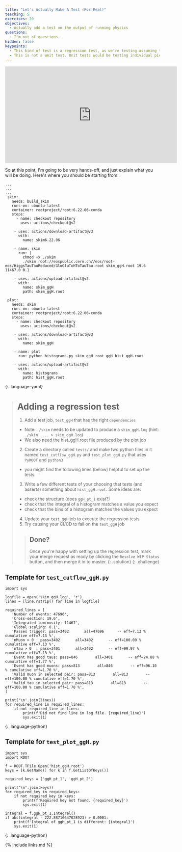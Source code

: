 ```yaml
---
title: "Let's Actually Make A Test (For Real)"
teaching: 5
exercises: 20
objectives:
  - Actually add a test on the output of running physics
questions:
  - I'm out of questions.
hidden: false
keypoints:
  - This kind of test is a regression test, as we're testing assuming the code up to this point was correct.
  - This is not a unit test. Unit tests would be testing individual pieces of the Framework code-base, or specific functionality you wrote into your algorithms.
---
```

<iframe width="560" height="315" src="https://www.youtube.com/embed/VgFgvCrXl9o" frameborder="0" allow="accelerometer; autoplay; clipboard-write; encrypted-media; gyroscope; picture-in-picture" allowfullscreen></iframe>

So at this point, I'm going to be very hands-off, and just explain what you will be doing. Here's where you should be starting from:

~~~
...
...
...
 skim:
   needs: build_skim
   runs-on: ubuntu-latest
   container: rootproject/root:6.22.06-conda
   steps:
     - name: checkout repository
       uses: actions/checkout@v2

    - uses: actions/download-artifact@v3
      with:
        name: skim6.22.06

    - name: skim
      run: |
        chmod +x ./skim
        ./skim root://eospublic.cern.ch//eos/root-eos/HiggsTauTauReduced/GluGluToHToTauTau.root skim_ggH.root 19.6 11467.0 0.1

    - uses: actions/upload-artifact@v2
      with:
        name: skim_ggH
        path: skim_ggH.root

 plot:
   needs: skim
   runs-on: ubuntu-latest
   container: rootproject/root:6.22.06-conda
   steps:
     - name: checkout repository
       uses: actions/checkout@v2

    - uses: actions/download-artifact@v3
      with:
        name: skim_ggH

    - name: plot
      run: python histograms.py skim_ggH.root ggH hist_ggH.root

    - uses: actions/upload-artifact@v2
      with:
        name: histograms
        path: hist_ggH.root
~~~
{: .language-yaml}

> # Adding a regression test
>
> 1. Add a test job, `test_ggH` that has the right `dependencies`
>   - Note: `./skim` needs to be updated to produce a `skim_ggH.log` (hint: `./skim .... > skim_ggH.log`)
>   - We also need the hist_ggH.root file produced by the plot job
> 2. Create a directory called `tests/` and make two python files in it named `test_cutflow_ggH.py` and `test_plot_ggH.py` that uses `PyROOT` and `python3`
>   - you might find the following lines (below) helpful to set up the tests
> 3. Write a few different tests of your choosing that tests (and asserts) something about `hist_ggH.root`. Some ideas are:
>   - check the structure (does `ggH_pt_1` exist?)
>   - check that the integral of a histogram matches a value you expect
>   - check that the bins of a histogram matches the values you expect
> 4. Update your `test_ggH` job to execute the regression tests
> 5. Try causing your CI/CD to fail on the `test_ggH` job
>
> > ## Done?
> >
> > Once you're happy with setting up the regression test, mark your merge request as ready by clicking the `Resolve WIP Status` button, and then merge it in to master.
> {: .solution}
{: .challenge}

## Template for `test_cutflow_ggH.py`

~~~
import sys

logfile = open('skim_ggH.log', 'r')
lines = [line.rstrip() for line in logfile]

required_lines = [
   'Number of events: 47696',
   'Cross-section: 19.6',
   'Integrated luminosity: 11467',
   'Global scaling: 0.1',
   'Passes trigger: pass=3402       all=47696      -- eff=7.13 % cumulative eff=7.13 %',
   'nMuon > 0 : pass=3402       all=3402       -- eff=100.00 % cumulative eff=7.13 %',
   'nTau > 0  : pass=3401       all=3402       -- eff=99.97 % cumulative eff=7.13 %',
   'Event has good taus: pass=846        all=3401       -- eff=24.88 % cumulative eff=1.77 %',
   'Event has good muons: pass=813        all=846        -- eff=96.10 % cumulative eff=1.70 %',
   'Valid muon in selected pair: pass=813        all=813        -- eff=100.00 % cumulative eff=1.70 %',
   'Valid tau in selected pair: pass=813        all=813        -- eff=100.00 % cumulative eff=1.70 %',
]

print('\n'.join(lines))
for required_line in required_lines:
    if not required_line in lines:
        print(f'Did not find line in log file. {required_line}')
        sys.exit(1)
~~~
{: .language-python}

## Template for `test_plot_ggH.py`

~~~
import sys
import ROOT

f = ROOT.TFile.Open('hist_ggH.root')
keys = [k.GetName() for k in f.GetListOfKeys()]

required_keys = ['ggH_pt_1', 'ggH_pt_2']

print('\n'.join(keys))
for required_key in required_keys:
    if not required_key in keys:
        print(f'Required key not found. {required_key}')
        sys.exit(1)

integral = f.ggH_pt_1.Integral()
if abs(integral - 222.88716647028923) > 0.0001:
    print(f'Integral of ggH_pt_1 is different: {integral}')
    sys.exit(1)
~~~
{: .language-python}


{% include links.md %}
